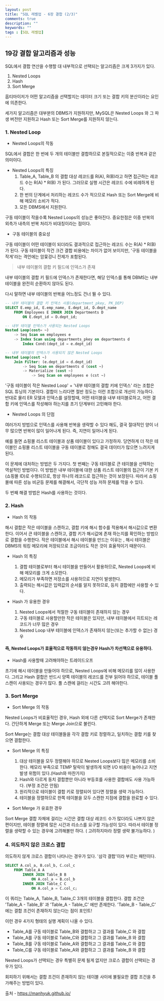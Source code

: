 ```yaml
---
layout: post
title: "SQL 레벨업 - 6장 결합 (2/3)"
comments: true
description: ""
keywords: ""
tags : [SQL 레벨업]
---
```



## 19강 결합 알고리즘과 성능

SQL에서 결합 연산을 수행할 대 내부적으로 선택되는 알고리즘은 크게 3가지가 있다.

1. Nested Loops
2. Hash
3. Sort Merge

옵티마이저가 어떤 알고리즘을 선택할지는 데이터 크기 또는 결합 키의 분산이라는 요인에 의존한다.

세가지 알고리즘은 대부분의 DBMS가 지원하지만, MySQL은 Nested Loops 와 그 파생 버전만 지원하고 Hash 또는 Sort Merge를 지원하지 않는다.



### 1. Nested Loop



- Nested Loops의 작동

SQL에서 결합은 한 번에 두 개의 테이블만 결합하므로 본질적으로는 이중 반복과 같은 의미이다.

- Nested Loops의 특징
  1. Table_A, Table_B 의 결합 대상 레코드를 R(A), R(B)라고 하면 접근하는 레코드 수는 R(A) * R(B) 가 된다. 그러므로 실행 시간은 레코드 수에 비례하게 된다.
  2. 한 번의 단계에서 처리하는 레코드 수가 적으므로 Hash 또는 Sort Merge에 비해 메모리 소비가 적다.
  3. 모든 DBMS에서 지원한다.

구동 테이블이 작을수록 Nested Loops의 성능은 좋아진다. 중요한점은 이중 반복의 외측가 내측의 반복 처리가 비대칭이라는 점이다.



- 구동 테이블의 중요성

구동 테이블이 어떤 테이블이 되더라도 결과적으로 접근하는 레코드 수는 R(A) * R(B) 가 된다. 구동 테이블이 작건 크건 결합 비용에는 차이가 없어 보이지만, '구동 테이블을 작게'라는 격언에는 암뭊겅니 전제가 포함된다.

> 내부 테이블의 결합 키 필드에 인덱스가 존재

내부 테이블의 결합 키 필드에 인덱스가 존재한다면, 해당 인덱스를 통해 DBMS는 내부 테이블을 완전히 순환하지 않아도 된다.

다시 말하면 내부 테이블의 반복을 어느정도 건너 뛸 수 있다.

```sql
-- 내부 테이블의 결합 키 인덱스 사용(department_pkey, PK_DEP)
SELECT E.emp_id, E.emp_name, E.dept_id, D.dept_name
	FROM Employees E INNER JOIN Departments D
		ON E.dept_id = D.dept_id;
```





```sql
-- 내부 테이블 인덱스가 사용되는 Nested Loops
Nested Loop(cost= ~)
	-> Seq Scan on employees e
	-> Index Scan using departments_pkey on departments d
		Index Cond:(dept_id = e.dept_id)
```



```sql
-- 내부 테이블의 인덱스가 사용되지 않은 Nested Loops
Nested Loop(cost ~)
	Join Filter: (e.dept_id = d.dept_id)
		-> Seq Scan on departments d (cost ~)
		-> Materialize (cost ~)
			-> Seq Scan on employees e (cst ~)
```





'구동 테이블이 작은 Nested Loop' + '내부 테이블의 결합 키에 인덱스' 라는 조합은 SQL 튜닝의 기본이다. 결합이 느리다면 절반 정도는 이런 조합으로 개선이 가능하다. 반대로 물리 ER 모델과 인덱스를 설정할때, 어떤 테이블을 내부 테이블로하고, 어떤 결합 키에 인덱스를 작성해야 하는지를 초기 단계부터 고민해야 한다.



- Nested Loops 의 단점

여러가지 방법으로 인덱스를 사용해 반복을 생략할 수 있다 해도, 결국 절대적인 양이 너무 많으면 반복이 많이 일어나게 된다. 즉, 지연이 일어나게 된다.

예를 들면 쇼핑몰 리스트 테이블과 상품 테이블이 있다고 가정하자. 당연하게 더 작은 테이블인 쇼핑몰 리스트 테이블을 구동 테이블로 정해도 결국 데이터가 많으면 느려지게 된다.

이 문제에 대처하는 방법은 두 가지다. 첫 번째는 구동 테이블로 큰 테이블을 선택하는 역설적인 방법이다. 이 방법은 내부 테이블에 대한 상품 리스트 테이블의 접근이 기본 키 (쇼핑몰 ID)로 수행되므로, 항상 하나의 레코드로 접근하는 것이 보장된다.  따라서 쇼핑몰에 따른 성능 비균등 문제를 해결해서, 극단적 성능 저하 문제를 막을 수 있다.

두 번째 해결 방법은 Hash를 사용하는 것이다.



### 2. Hash



- Hash 의 작동

해시 결합은 작은 테이블을 스캔하고, 결합 키에 해시 함수를 적용해서 해시값으로 변환한다. 이어서 큰 테이블을 스캔하고, 결합 키가 해시값에 존재 하는지를 확인하는 방법으로 결합을 수행한다. 작은 테이블에서 해시 테이블을 만드는 이유는 , 해시 테이블은 DBMS의 워킹 메모리에 저장되므로 조금이라도 작은 것이 효율적이기 때문이다.



- Hash 의 특징
  1. 결합 테이블로부터 해시 테이블을 만들어서 활용하므로, Nested Loops에 비해 메모리를 크게 소모한다.
  2. 메모리가 부족하면 저장소를 사용하므로 지연이 발생한다.
  3. 출력되는 해시값은 입력값의 순서를 알지 못하므로, 등치 결합에만 사용할 수 있다.





- Hash 가 유용한 경우
  1. Nested Loops에서 적절한 구동 테이블이 존재하지 않는 경우
  2. 구동 테이블로 사용할만한 작은 테이블은 있지만, 내부 테이블에서 히트되는 레코드가 너무 많은 경우
  3. Nested Loop 내부 테이블에 인덱스가 존재하지 않는(또는 추가할 수 없는) 경우



#### 즉, Nested Loops가 효율적으로 작동하지 않는경우 Hash가 차선책으로 유용하다.





- Hash를 사용할때 고려해야하는 트레이드오프

초기에 해시 테이블을 만들어야 하므로, Nested Loops에 비해 메모리를 많이 사용한다. 그리고 Hash 결합은 반드시 양쪽 테이블의 레코드를 전부 읽어야 하므로, 테이블 풀 스캔이 사용되는 경우가 많다. 풀 스캔에 걸리는 시간도 고려 해야한다.



### 3. Sort Merge



- Sort Merge 의 작동

Nested Loops가 비효율적인 경우, Hash 외에 다른 선택지로 Sort Merge가 존재한다. 간단하게 Merge 또는 Merge Join으로 불린다. 



Sort Merge는 결합 대상 테이블들을 각각 결합 키로 정렬하고, 일치하는 결합 키를 찾으면 결합한다.



- Sort Merge 의 특징
  1. 대상 테이블을 모두 정렬해야 하므로 Nested Loops보다 많은 메모리를 소비한다. 메모리 부족으로 TEMP 탈락이 발생하게 되면 I/O 비용이 늘어나고 지연 발생 위험이 있다.(Hash와 마찬가지)
  2. Hash와 다르게 동치 결합뿐만 아니라 부등호를 사용한 결합에도 사용 가능하다. (부정 조건은 안됨)
  3. 원리적으로 테이블이 결합 키로 정렬되어 있다면 정렬을 생략 가능하다.
  4. 테이블을 정렬하므로 한쪽 테이블을 모두 스캔한 지점에 결합을 완료할 수 있다.



- Sort Merge 가 유효한 경우

Sort Merge 결합 자체에 걸리는 시간은 결합 대상 레코드 수가 많더라도 나쁘지 않은 편이지만, 테이블 정렬에 많은 시간과 리소스를 요구할 가능성이 있다. 따라서 테이블 정렬을 생략할 수 있는 경우에 고려해볼만 하다. ( 고려하지마라 정렬 생략 불가능하다. )



### 4. 의도하지 않은 크로스 결합



의도하지 않게 크로스 결합이 나타나는 경우가 있다. '삼각 결합'이라 부르는 패턴이다.



```sql
SELECT A.col_a, B.col_b, C.col_c
	FROM Table_A A
    	INNER JOIN Table_B B
    		ON A.col_a = B.col_b
    	INNER JOIN Table_C C
    		ON A.col_a = C.col_c;
```



이 쿼리는 Table_A, Table_B, Table_C 3개의 테이블을 결합한다. 결합 조건은 'Table_A - Table_B' 과 'Table_A - Table_C' 에만 존재한다.  'Table_B - Table_C' 에는 결합 조건이 존재하지 않는다는 점이 포인트!



이런 경우 4가지 형태의 실행 계획이 나올 수 있다.



- Table_A를 구동 테이블로 Table_B와 결합하고 그 결과를 Table_C 와 결합
- Table_A를 구동 테이블로 Table_C와 결합하고 그 결과를 Table_B 와 결합
- Table_B를 구동 테이블로 Table_A와 결합하고 그 결과를 Table_C 와 결합
- Table_C를 구동 테이블로 Table_A와 결합하고 그 결과를 Table_B 와 결합



Nested Loops가 선택되는 경우 특별히 문제 될게 없지만 크로스 결합이 선택되는 경우가 있다.

회피하기 위해서는 결합 조건이 존재하지 않는 테이블 사이에 불필요한 결합 조건을 추가해주는 방법이 있다.


출처 - https://manhyuk.github.io/




